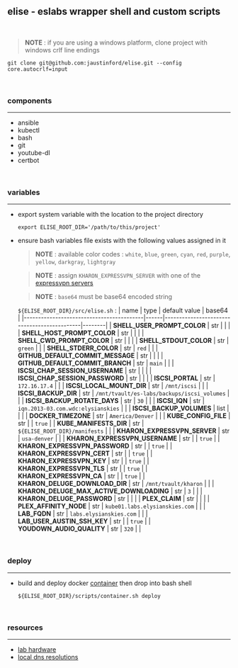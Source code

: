 ## elise - eslabs wrapper shell and custom scripts
<br />

> **NOTE** : if you are using a windows platform, clone project with windows crlf line endings
```
git clone git@github.com:jaustinford/elise.git --config core.autocrlf=input
```

<br />

### components
---

- ansible
- kubectl
- bash
- git
- youtube-dl
- certbot

<br />

### variables
---

- export system variable with the location to the project directory
    ```
    export ELISE_ROOT_DIR='/path/to/this/project'
    ```

- ensure bash variables file exists with the following values assigned in it
    > **NOTE** : available color codes : `white`, `blue`, `green`, `cyan`, `red`, `purple`, `yellow`, `darkgray`, `lightgray`

    > **NOTE** : assign `KHARON_EXPRESSVPN_SERVER` with one of the [expressvpn servers](https://github.com/jaustinford/elise/blob/main/files/expressvpn_servers.txt)

    > **NOTE** : `base64` must be base64 encoded string

    `${ELISE_ROOT_DIR}/src/elise.sh` :
    | name                                     | type | default value                               | base64 |
    |------------------------------------------|------|---------------------------------------------|--------|
    | **SHELL_USER_PROMPT_COLOR**              | str  |                                             |        |
    | **SHELL_HOST_PROMPT_COLOR**              | str  |                                             |        |
    | **SHELL_CWD_PROMPT_COLOR**               | str  |                                             |        |
    | **SHELL_STDOUT_COLOR**                   | str  | `green`                                     |        |
    | **SHELL_STDERR_COLOR**                   | str  | `red`                                       |        |
    | **GITHUB_DEFAULT_COMMIT_MESSAGE**        | str  |                                             |        |
    | **GITHUB_DEFAULT_COMMIT_BRANCH**         | str  | `main`                                      |        |
    | **ISCSI_CHAP_SESSION_USERNAME**          | str  |                                             |        |
    | **ISCSI_CHAP_SESSION_PASSWORD**          | str  |                                             |        |
    | **ISCSI_PORTAL**                         | str  | `172.16.17.4`                               |        |
    | **ISCSI_LOCAL_MOUNT_DIR**                | str  | `/mnt/iscsi`                                |        |
    | **ISCSI_BACKUP_DIR**                     | str  | `/mnt/tvault/es-labs/backups/iscsi_volumes` |        |
    | **ISCSI_BACKUP_ROTATE_DAYS**             | str  | `30`                                        |        |
    | **ISCSI_IQN**                            | str  | `iqn.2013-03.com.wdc:elysianskies`          |        |
    | **ISCSI_BACKUP_VOLUMES**                 | list |                                             |        |
    | **DOCKER_TIMEZONE**                      | str  | `America/Denver`                            |        |
    | **KUBE_CONFIG_FILE**                     | str  |                                             | `true` |
    | **KUBE_MANIFESTS_DIR**                   | str  | `${ELISE_ROOT_DIR}/manifests`               |        |
    | **KHARON_EXPRESSVPN_SERVER**             | str  | `usa-denver`                                |        |
    | **KHARON_EXPRESSVPN_USERNAME**           | str  |                                             | `true` |
    | **KHARON_EXPRESSVPN_PASSWORD**           | str  |                                             | `true` |
    | **KHARON_EXPRESSVPN_CERT**               | str  |                                             | `true` |
    | **KHARON_EXPRESSVPN_KEY**                | str  |                                             | `true` |
    | **KHARON_EXPRESSVPN_TLS**                | str  |                                             | `true` |
    | **KHARON_EXPRESSVPN_CA**                 | str  |                                             | `true` |
    | **KHARON_DELUGE_DOWNLOAD_DIR**           | str  | `/mnt/tvault/kharon`                        |        |
    | **KHARON_DELUGE_MAX_ACTIVE_DOWNLOADING** | str  | `3`                                         |        |
    | **KHARON_DELUGE_PASSWORD**               | str  |                                             |        |
    | **PLEX_CLAIM**                           | str  |                                             |        |
    | **PLEX_AFFINITY_NODE**                   | str  | `kube01.labs.elysianskies.com`              |        |
    | **LAB_FQDN**                             | str  | `labs.elysianskies.com`                     |        |
    | **LAB_USER_AUSTIN_SSH_KEY**              | str  |                                             | `true` |
    | **YOUDOWN_AUDIO_QUALITY**                | str  | `320`                                       |        |

<br />

### deploy
---

- build and deploy docker [container](https://github.com/jaustinford/elise/blob/main/scripts/container.sh) then drop into bash shell
    ```
    ${ELISE_ROOT_DIR}/scripts/container.sh deploy
    ```

<br />

### resources
---

- [lab hardware](https://github.com/jaustinford/elise/blob/main/files/docs/hardware.md)
- [local dns resolutions](https://github.com/jaustinford/elise/blob/main/files/pihole/custom.list)
